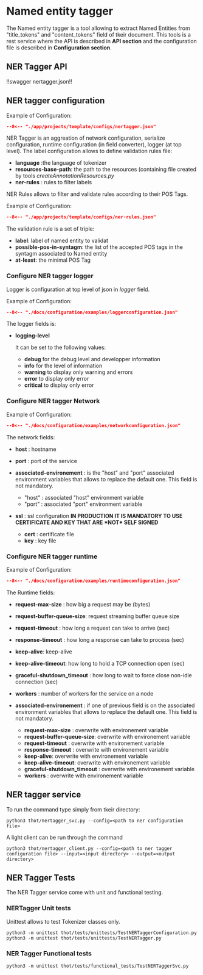 # Named entity tagger

The Named entity tagger is a tool allowing to extract Named Entities from "title_tokens" and "content_tokens" field of tkeir document.
This tools is a rest service where the API is described in **API section** and the configuration file is described in **Configuration section**.

## NER Tagger API

!!swagger nertagger.json!!

## NER tagger configuration

Example of Configuration:

```json title="ner.json"
--8<-- "./app/projects/template/configs/nertagger.json"
```

NER Tagger is an aggreation of network configuration, serialize configuration, runtime configuration (in field converter), logger (at top level).
The label configuration allows to define validation rules file:

- **language** :the language of tokenizer
- **resources-base-path**: the path to the resources (containing file created by tools *createAnnotationResources.py*
- **ner-rules** : rules to filter labels

NER Rules allows to filter and validate rules according to their POS Tags.

Example of Configuration:


```json title="indexing.json"
--8<-- "./app/projects/template/configs/ner-rules.json"
```

The validation rule is a set of triple:

- **label**: label of named entity to validat
- **possible-pos-in-syntagm**: the list of the accepted POS tags in the syntagm associated to Named entity
- **at-least**: the minimal POS Tag

### Configure NER tagger logger

Logger is configuration at top level of json in *logger* field.

Example of Configuration:

```json title="logger configuration"
--8<-- "./docs/configuration/examples/loggerconfiguration.json"
```

The logger fields is:

- **logging-level**

  It can be set to the following values:

  - **debug** for the debug level and developper information
  - **info** for the level of information
  - **warning** to display only warning and errors
  - **error** to display only error
  - **critical** to display only error

### Configure NER tagger Network

Example of Configuration:

```json title="network configuration"
--8<-- "./docs/configuration/examples/networkconfiguration.json"
```

The network fields:

- **host** : hostname

- **port** : port of the service

- **associated-environement** : is the "host" and "port" associated environment variables that allows to replace the default one. This field is not mandatory.

  - "host" : associated "host" environment variable
  - "port" : associated "port" environment variable

- **ssl** : ssl configuration **IN PRODUCTION IT IS MANDATORY TO USE CERTIFICATE AND KEY THAT ARE \*NOT\* SELF SIGNED**

  - **cert** : certificate file
  - **key** : key file



### Configure NER tagger runtime

Example of Configuration:

```json title="network configuration"
--8<-- "./docs/configuration/examples/runtimeconfiguration.json"
```

The Runtime fields:

- **request-max-size** : how big a request may be (bytes)

- **request-buffer-queue-size**: request streaming buffer queue size

- **request-timeout** : how long a request can take to arrive (sec)

- **response-timeout** : how long a response can take to process (sec)

- **keep-alive**: keep-alive

- **keep-alive-timeout**: how long to hold a TCP connection open (sec)

- **graceful-shutdown_timeout** : how long to wait to force close non-idle connection (sec)

- **workers** : number of workers for the service on a node

- **associated-environement** : if one of previous field is on the associated environment variables that allows to replace the  default one. This field is not mandatory.

  - **request-max-size** : overwrite with environement variable
  - **request-buffer-queue-size**: overwrite with environement variable
  - **request-timeout** : overwrite with environement variable
  - **response-timeout** : overwrite with environement variable
  - **keep-alive**: overwrite with environement variable
  - **keep-alive-timeout**: overwrite with environement variable
  - **graceful-shutdown_timeout** : overwrite with environement variable
  - **workers** : overwrite with environement variable

## NER tagger service

To run the command type simply from tkeir directory:

```shell
python3 thot/nertagger_svc.py --config=<path to ner configuration file>
```

A light client can be run through the command

```shell
python3 thot/nertagger_client.py --config=<path to ner tagger configuration file> --input=<input directory> --output=<output directory>
```

## NER Tagger Tests

The NER Tagger service come with unit and functional testing.

### NERTagger Unit tests

Unittest allows to test Tokenizer classes only.

```shell
python3 -m unittest thot/tests/unittests/TestNERTaggerConfiguration.py
python3 -m unittest thot/tests/unittests/TestNERTagger.py
```

### NER Tagger Functional tests

```shell
python3 -m unittest thot/tests/functional_tests/TestNERTaggerSvc.py
```

